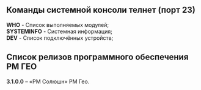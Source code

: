 ## Команды системной консоли телнет (порт 23)

**WHO**        - Список выполняемых модулей;  
**SYSTEMINFO** - Системная информация;  
**DEV** - Список подключённых устройств;  

## Список релизов программного обеспечения РМ ГЕО

**3.1.0.0** – «РМ Солюшн» РМ Гео.  
